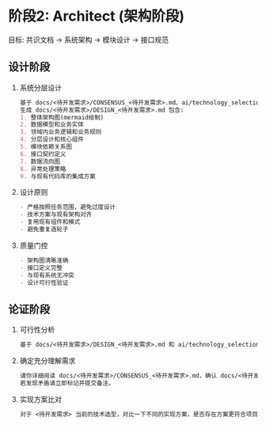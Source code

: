 # 阶段2: Architect (架构阶段)

目标: 共识文档 → 系统架构 → 模块设计 → 接口规范

## 设计阶段

1. 系统分层设计

    ```md
    基于 docs/<待开发需求>/CONSENSUS_<待开发需求>.md、ai/technology_selection.md 文档设计架构
    生成 docs/<待开发需求>/DESIGN_<待开发需求>.md 包含:
    1. 整体架构图(mermaid绘制)
    2. 数据模型和业务实体
    3. 领域内业务逻辑和业务规则
    4. 分层设计和核心组件
    5. 模块依赖关系图
    6. 接口契约定义
    7. 数据流向图
    8. 异常处理策略
    9. 与现有代码库的集成方案
    ```

2. 设计原则

    ```md
    - 严格按照任务范围，避免过度设计
    - 技术方案与现有架构对齐
    - 复用现有组件和模式
    - 避免重复造轮子
    ```

3. 质量门控

    ```md
    - 架构图清晰准确
    - 接口定义完整
    - 与现有系统无冲突
    - 设计可行性验证
    ```

## 论证阶段

1. 可行性分析

    ```md
    基于 docs/<待开发需求>/DESIGN_<待开发需求>.md 和 ai/technology_selection.md，谈谈该需求基于当前技术选型的可行性
    ```

2. 确定充分理解需求

    ```md
    请你详细阅读 docs/<待开发需求>/CONSENSUS_<待开发需求>.md，确认 docs/<待开发需求>/DESIGN_<待开发需求>.md 中的设计在功能点、输入输出、异常场景上可以满足 <待开发需求> 中的要求。
    若发现矛盾请立即标记并提交备注。
    ```

3. 实现方案比对

    ```md
    对于 <待开发需求> 当前的技术选型，对比一下不同的实现方案，是否存在方案更符合项目的需求，尽可能不要重复造轮子
    ```
